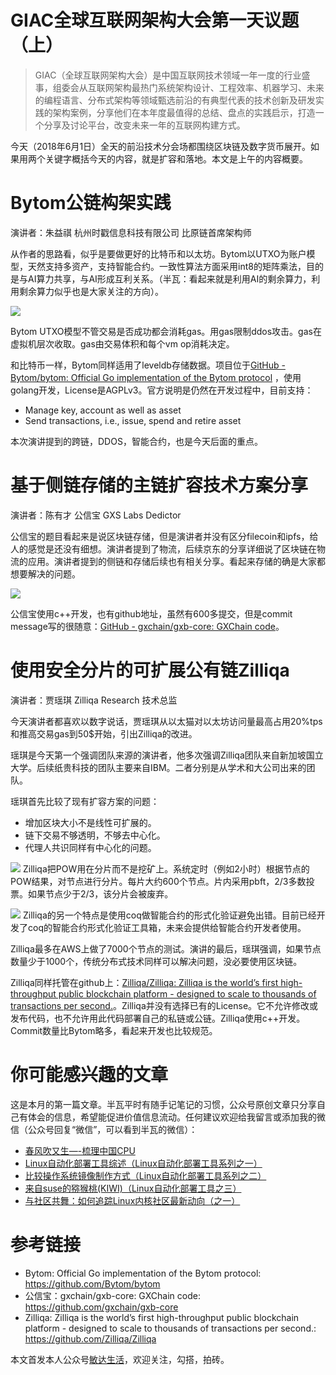 # GIAC全球互联网架构大会第一天议题（上）

> GIAC（全球互联网架构大会）是中国互联网技术领域一年一度的行业盛事，组委会从互联网架构最热门系统架构设计、工程效率、机器学习、未来的编程语言、分布式架构等领域甄选前沿的有典型代表的技术创新及研发实践的架构案例，分享他们在本年度最值得的总结、盘点的实践启示，打造一个分享及讨论平台，改变未来一年的互联网构建方式。  

今天（2018年6月1日）全天的前沿技术分会场都围绕区块链及数字货币展开。如果用两个关键字概括今天的内容，就是扩容和落地。本文是上午的内容概要。

# Bytom公链构架实践
演讲者：朱益祺  杭州时戳信息科技有限公司    比原链首席架构师

从作者的思路看，似乎是要做更好的比特币和以太坊。Bytom以UTXO为账户模型，天然支持多资产，支持智能合约。一致性算法方面采用int8的矩阵乘法，目的是与AI算力共享，与AI形成互利关系。（半瓦：看起来就是利用AI的剩余算力，利用剩余算力似乎也是大家关注的方向）。

![](http://opuclx9sq.bkt.clouddn.com/2018-06-01-142754.png)

Bytom UTXO模型不管交易是否成功都会消耗gas。用gas限制ddos攻击。gas在虚拟机层次收取。gas由交易体积和每个vm op消耗决定。

和比特币一样，Bytom同样适用了leveldb存储数据。项目位于[GitHub - Bytom/bytom: Official Go implementation of the Bytom protocol](https://github.com/Bytom/bytom) ，使用golang开发，License是AGPLv3。官方说明是仍然在开发过程中，目前支持：
* Manage key, account as well as asset
* Send transactions, i.e., issue, spend and retire asset

本次演讲提到的跨链，DDOS，智能合约，也是今天后面的重点。

# 基于侧链存储的主链扩容技术方案分享
演讲者：陈有才  公信宝  GXS Labs  Dedictor

公信宝的题目看起来是说区块链存储，但是演讲者并没有区分filecoin和ipfs，给人的感觉是还没有细想。演讲者提到了物流，后续京东的分享详细说了区块链在物流的应用。演讲者提到的侧链和存储后续也有相关分享。看起来存储的确是大家都想要解决的问题。

![](http://opuclx9sq.bkt.clouddn.com/2018-06-01-142802.png)

公信宝使用c++开发，也有github地址，虽然有600多提交，但是commit message写的很随意：[GitHub - gxchain/gxb-core: GXChain code](https://github.com/gxchain/gxb-core)。

# 使用安全分片的可扩展公有链Zilliqa
演讲者：贾瑶琪  Zilliqa Research    技术总监

今天演讲者都喜欢以数字说话，贾瑶琪从以太猫对以太坊访问量最高占用20%tps和推高交易gas到50$开始，引出Zilliqa的改进。

瑶琪是今天第一个强调团队来源的演讲者，他多次强调Zilliqa团队来自新加坡国立大学。后续纸贵科技的团队主要来自IBM。二者分别是从学术和大公司出来的团队。

瑶琪首先比较了现有扩容方案的问题：
* 增加区块大小不是线性可扩展的。
* 链下交易不够透明，不够去中心化。
* 代理人共识同样有中心化的问题。

![](http://opuclx9sq.bkt.clouddn.com/2018-06-01-142808.png)
Zilliqa把POW用在分片而不是挖矿上。系统定时（例如2小时）根据节点的POW结果，对节点进行分片。每片大约600个节点。片内采用pbft，2/3多数投票。如果节点少于2/3，该分片会被废弃。

![](http://opuclx9sq.bkt.clouddn.com/2018-06-01-142818.png)
Zilliqa的另一个特点是使用coq做智能合约的形式化验证避免出错。目前已经开发了coq的智能合约形式化验证工具箱，未来会提供给智能合约开发者使用。

Zilliqa最多在AWS上做了7000个节点的测试。演讲的最后，瑶琪强调，如果节点数量少于1000个，传统分布式技术同样可以解决问题，没必要使用区块链。

Zilliqa同样托管在github上：[Zilliqa/Zilliqa: Zilliqa is the world’s first high-throughput public blockchain platform - designed to scale to thousands ​of transactions per second.](https://github.com/Zilliqa/Zilliqa)。Zilliqa并没有选择已有的License。它不允许修改或发布代码，也不允许用此代码部署自己的私链或公链。Zilliqa使用c++开发。Commit数量比Bytom略多，看起来开发也比较规范。

# 你可能感兴趣的文章
这是本月的第一篇文章。半瓦平时有随手记笔记的习惯，公众号原创文章只分享自己有体会的信息，希望能促进价值信息流动。任何建议欢迎给我留言或添加我的微信（公众号回复“微信”，可以看到半瓦的微信）：

* [春风吹又生—-梳理中国CPU](http://mp.weixin.qq.com/s?__biz=MzI5MzcwODYxMQ==&mid=2247483744&idx=1&sn=c1e047036062dd97aae70cd8d6682f41&chksm=ec6cb74cdb1b3e5a9a21be4b24519a125e071461c02fb4e962c839e2647824ffd313d542b9ae&scene=21#wechat_redirect)
* [Linux自动化部署工具综述（Linux自动化部署工具系列之一）](http://mp.weixin.qq.com/s?__biz=MzI5MzcwODYxMQ==&mid=2247483755&idx=1&sn=ce1aaa72e0cc2d1933c9ed8002ab96da&chksm=ec6cb747db1b3e51ee9b56f9c8e3fa10f879d97e5a0b17da0dbbb51b48b8fead0adaff64d9a4&scene=21#wechat_redirect)
* [比较操作系统镜像制作方式（Linux自动化部署工具系列之二）](https://mp.weixin.qq.com/s?__biz=MzI5MzcwODYxMQ==&mid=2247483757&idx=1&sn=aa7376cf5f752b4d66a93a8d2fc99c20&scene=21#wechat_redirect)
* [来自suse的猕猴桃(KIWI)（Linux自动化部署工具之三）](https://mp.weixin.qq.com/s?__biz=MzI5MzcwODYxMQ==&mid=2247483760&idx=1&sn=0785ed74878b5ef27943bda7fc6f2c9f&chksm=ec6cb75cdb1b3e4a10a929940ad79c9dee77917730e3d80ef2fd0de48d8e336c397c081037a1&scene=21#wechat_redirect)
* [与社区共舞：如何追踪Linux内核社区最新动向（之一）](https://mp.weixin.qq.com/s?__biz=MzI5MzcwODYxMQ==&mid=2247483776&idx=1&sn=cfcd68120e95b3189b80e99f766bb6a4&chksm=ec6cb7acdb1b3eba24e78e672fce1ec48fc74fb138cdc4ccd5f8b85359ba61e7083e4581877b#rd)

# 参考链接
* Bytom: Official Go implementation of the Bytom protocol: <https://github.com/Bytom/bytom>
* 公信宝：gxchain/gxb-core: GXChain code: <https://github.com/gxchain/gxb-core>
* Zilliqa: Zilliqa is the world’s first high-throughput public blockchain platform - designed to scale to thousands ​of transactions per second.: <https://github.com/Zilliqa/Zilliqa>



本文首发本人公众号[敏达生活](https://mp.weixin.qq.com/s?__biz=MzI5MzcwODYxMQ==&mid=2247483785&idx=1&sn=da6619c6bed8b01ad9ee10fc15b994c7&chksm=ec6cb7a5db1b3eb310ac65b36507a45ca853149548a936461425e3da6a6e2616a64bb89bb70a#rd)，欢迎关注，勾搭，拍砖。
